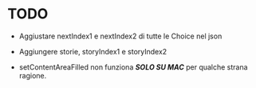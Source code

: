 # TODO #

- Aggiustare nextIndex1 e nextIndex2 di tutte le Choice nel json

- Aggiungere storie, storyIndex1 e storyIndex2

- setContentAreaFilled non funziona ***SOLO SU MAC*** per qualche strana ragione.
